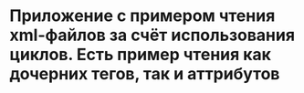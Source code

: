 # Приложение с примером чтения xml-файлов за счёт использования циклов. Есть пример чтения как дочерних тегов, так и аттрибутов
